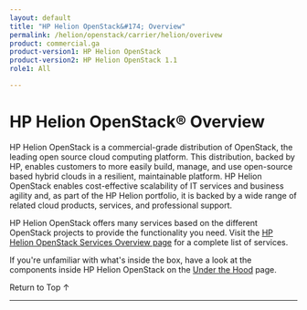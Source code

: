 ```yaml
---
layout: default
title: "HP Helion OpenStack&#174; Overview"
permalink: /helion/openstack/carrier/helion/overivew
product: commercial.ga
product-version1: HP Helion OpenStack
product-version2: HP Helion OpenStack 1.1
role1: All

---
```

<!--PUBLISHED-->


<script>

function PageRefresh {
onLoad="window.refresh"
}

PageRefresh();

</script>

# HP Helion OpenStack&#174; Overview

HP Helion OpenStack is a commercial-grade distribution of OpenStack, the leading open source cloud computing platform. This distribution, backed by HP, enables customers to more easily build, manage, and use open-source based hybrid clouds in a resilient, maintainable platform. HP Helion OpenStack enables cost-effective scalability of IT services and business agility and, as part of the HP Helion portfolio, it is backed by a wide range of related cloud products, services, and professional support.


HP Helion OpenStack offers many services based on the different OpenStack projects to provide the functionality you need. Visit the [HP Helion OpenStack Services Overview page](/helion/openstack/carrier/services/overview/) for a complete list of services. 

If you're unfamiliar with what's inside the box, have a look at the components inside HP Helion OpenStack on the [Under the Hood](http://docs.hpcloud.com/content/documentation/commercial/GA1/ServicesFlow/index.html) page.


<a href="#top" style="padding:14px 0px 14px 0px; text-decoration: none;"> Return to Top &#8593; </a>

----
